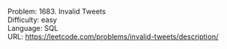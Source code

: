 Problem: 1683. Invalid Tweets  
Difficulty: easy  
Language: SQL  
URL: https://leetcode.com/problems/invalid-tweets/description/